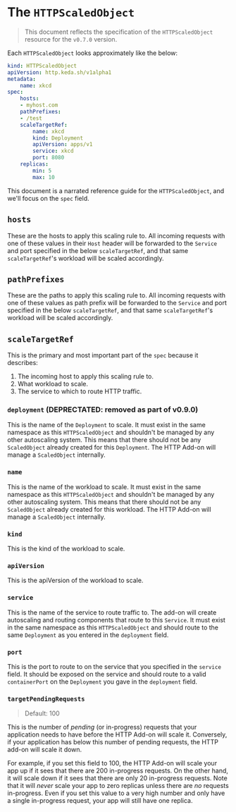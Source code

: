 # The `HTTPScaledObject`

>This document reflects the specification of the `HTTPScaledObject` resource for the `v0.7.0` version.

Each `HTTPScaledObject` looks approximately like the below:

```yaml
kind: HTTPScaledObject
apiVersion: http.keda.sh/v1alpha1
metadata:
    name: xkcd
spec:
    hosts:
    - myhost.com
    pathPrefixes:
    - /test
    scaleTargetRef:
        name: xkcd
        kind: Deployment
        apiVersion: apps/v1
        service: xkcd
        port: 8080
    replicas:
        min: 5
        max: 10

```

This document is a narrated reference guide for the `HTTPScaledObject`, and we'll focus on the `spec` field.

## `hosts`

These are the hosts to apply this scaling rule to. All incoming requests with one of these values in their `Host` header will be forwarded to the `Service` and port specified in the below `scaleTargetRef`, and that same `scaleTargetRef`'s workload will be scaled accordingly.

## `pathPrefixes`

These are the paths to apply this scaling rule to. All incoming requests with one of these values as path prefix will be forwarded to the `Service` and port specified in the below `scaleTargetRef`, and that same `scaleTargetRef`'s workload will be scaled accordingly.

## `scaleTargetRef`

This is the primary and most important part of the `spec` because it describes:

1. The incoming host to apply this scaling rule to.
2. What workload to scale.
3. The service to which to route HTTP traffic.

### `deployment` (DEPRECTATED: removed as part of v0.9.0)

This is the name of the `Deployment` to scale. It must exist in the same namespace as this `HTTPScaledObject` and shouldn't be managed by any other autoscaling system. This means that there should not be any `ScaledObject` already created for this `Deployment`. The HTTP Add-on will manage a `ScaledObject` internally.

### `name`

This is the name of the workload to scale. It must exist in the same namespace as this `HTTPScaledObject` and shouldn't be managed by any other autoscaling system. This means that there should not be any `ScaledObject` already created for this workload. The HTTP Add-on will manage a `ScaledObject` internally.

### `kind`

This is the kind of the workload to scale.

### `apiVersion`

This is the apiVersion of the workload to scale.

### `service`

This is the name of the service to route traffic to. The add-on will create autoscaling and routing components that route to this `Service`. It must exist in the same namespace as this `HTTPScaledObject` and should route to the same `Deployment` as you entered in the `deployment` field.

### `port`

This is the port to route to on the service that you specified in the `service` field. It should be exposed on the service and should route to a valid `containerPort` on the `Deployment` you gave in the `deployment` field.

### `targetPendingRequests`

>Default: 100

This is the number of _pending_ (or in-progress) requests that your application needs to have before the HTTP Add-on will scale it. Conversely, if your application has below this number of pending requests, the HTTP add-on will scale it down.

For example, if you set this field to 100, the HTTP Add-on will scale your app up if it sees that there are 200 in-progress requests. On the other hand, it will scale down if it sees that there are only 20 in-progress requests. Note that it will _never_ scale your app to zero replicas unless there are _no_ requests in-progress. Even if you set this value to a very high number and only have a single in-progress request, your app will still have one replica.
